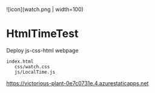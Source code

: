 
![icon](watch.png | width=100)


# HtmlTimeTest
Deploy js-css-html webpage

```
index.html
   css/watch.css
   js/LocalTime.js
```

https://victorious-plant-0e7c0731e.4.azurestaticapps.net
